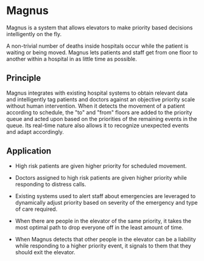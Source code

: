 # Magnus

Magnus is a system that allows elevators to make priority based decisions intelligently on the fly.

A non-trivial number of deaths inside hospitals occur while the patient is waiting or being moved. Magnus lets patients and staff get from one floor to another within a hospital in as little time as possible.

## Principle

Magnus integrates with existing hospital systems to obtain relevant data and intelligently tag patients and doctors against an objective priority scale without human intervention. When it detects the movement of a patient according to schedule, the "to" and "from" floors are added to the priority queue and acted upon based on the priorities of the remaining events in the queue. Its real-time nature also allows it to recognize unexpected events and adapt accordingly.

## Application

* High risk patients are given higher priority for scheduled movement.

* Doctors assigned to high risk patients are given higher priority while responding to distress calls.

* Existing systems used to alert staff about emergencies are leveraged to dynamically adjust priority based on severity of the emergency and type of care required.

* When there are people in the elevator of the same priority, it takes the most optimal path to drop everyone off in the least amount of time.

* When Magnus detects that other people in the elevator can be a liability while responding to a higher priority event, it signals to them that they should exit the elevator.